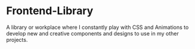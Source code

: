 # Frontend-Library

A library or workplace where I constantly play with CSS and Animations to develop new and creative components and designs to use in my other projects.
